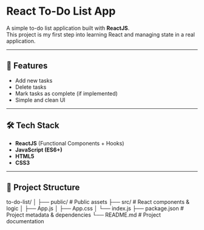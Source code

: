 # React To-Do List App

A simple to-do list application built with **ReactJS**.  
This project is my first step into learning React and managing state in a real application.

---

## 📌 Features
- Add new tasks
- Delete tasks
- Mark tasks as complete (if implemented)
- Simple and clean UI

---

## 🛠️ Tech Stack
- **ReactJS** (Functional Components + Hooks)
- **JavaScript (ES6+)**
- **HTML5**
- **CSS3**

---

## 📂 Project Structure
to-do-list/
│
├── public/ # Public assets
├── src/ # React components & logic
│ ├── App.js
│ ├── App.css
│ └── index.js
├── package.json # Project metadata & dependencies
└── README.md # Project documentation